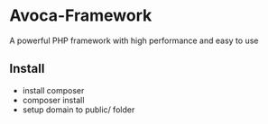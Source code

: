 # Avoca-Framework
A powerful PHP framework with high performance and easy to use

## Install
* install composer
* composer install
* setup domain to public/ folder